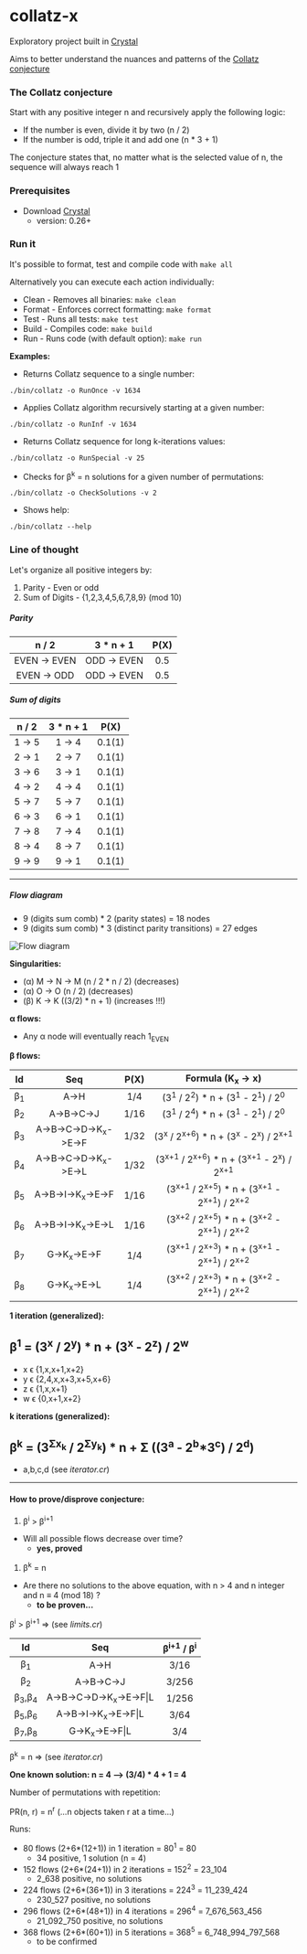 # collatz-x
Exploratory project built in [Crystal](https://crystal-lang.org/)

Aims to better understand the nuances and patterns of the [Collatz conjecture](https://en.wikipedia.org/wiki/Collatz_conjecture)

### The Collatz conjecture
Start with any positive integer n and recursively apply the following logic:
* If the number is even, divide it by two (n / 2)
* If the number is odd, triple it and add one (n * 3 + 1)

The conjecture states that, no matter what is the selected value of n, the sequence will always reach 1

### Prerequisites
* Download [Crystal](https://crystal-lang.org/docs/installation/on_debian_and_ubuntu.html)
  * version: 0.26+

### Run it
It's possible to format, test and compile code with `make all`

Alternatively you can execute each action individually:
* Clean - Removes all binaries: `make clean`
* Format - Enforces correct formatting: `make format`
* Test - Runs all tests: `make test`
* Build - Compiles code: `make build`
* Run - Runs code (with default option): `make run`

**Examples:**

* Returns Collatz sequence to a single number:

`./bin/collatz -o RunOnce -v 1634`

* Applies Collatz algorithm recursively starting at a given number:

`./bin/collatz -o RunInf -v 1634`

* Returns Collatz sequence for long k-iterations values:

`./bin/collatz -o RunSpecial -v 25`

* Checks for &#946;<sup>k</sup> = n solutions for a given number of permutations:

`./bin/collatz -o CheckSolutions -v 2`

* Shows help:

`./bin/collatz --help`

### Line of thought

Let's organize all positive integers by:
1. Parity - Even or odd
1. Sum of Digits - {1,2,3,4,5,6,7,8,9} (mod 10)

##### Parity
|      n / 2    |   3 * n + 1   | P(X) |
|:-------------:|:-------------:|:----:|
| EVEN -> EVEN  | ODD -> EVEN   | 0.5  |
| EVEN -> ODD   | ODD -> EVEN   | 0.5  |

##### Sum of digits
| n / 2   | 3 * n + 1 |  P(X)  |
|:-------:|:---------:|:------:|
| 1 -> 5  |  1 -> 4   | 0.1(1) |
| 2 -> 1  |  2 -> 7   | 0.1(1) |
| 3 -> 6  |  3 -> 1   | 0.1(1) |
| 4 -> 2  |  4 -> 4   | 0.1(1) |
| 5 -> 7  |  5 -> 7   | 0.1(1) |
| 6 -> 3  |  6 -> 1   | 0.1(1) |
| 7 -> 8  |  7 -> 4   | 0.1(1) |
| 8 -> 4  |  8 -> 7   | 0.1(1) |
| 9 -> 9  |  9 -> 1   | 0.1(1) |

---

##### Flow diagram
* 9 (digits sum comb) * 2 (parity states) = 18 nodes
* 9 (digits sum comb) * 3 (distinct parity transitions) = 27 edges

![Flow diagram](img/flow.jpeg "Flow diagram")

**Singularities:**
* (&#945;) M -> N -> M  (n / 2 * n / 2) (decreases)
* (&#945;) O -> O (n / 2) (decreases)
* (&#946;) K -> K ((3/2) * n + 1) (increases !!!)

**&#945; flows:**

* Any &#945; node will eventually reach 1<sub>EVEN</sub>

**&#946; flows:**

| Id    | Seq         | P(X) | Formula (K<sub>x</sub> -> x) |
|:-----:|:-----------:|:----:|:------------:|
|&#946;<sub>1</sub>|A->H         |1/4   | (3<sup>1</sup> / 2<sup>2</sup>) * n + (3<sup>1</sup> - 2<sup>1</sup>) / 2<sup>0</sup> |
|&#946;<sub>2</sub>|A->B->C->J   |1/16  | (3<sup>1</sup> / 2<sup>4</sup>) * n + (3<sup>1</sup> - 2<sup>1</sup>) / 2<sup>0</sup> |
|&#946;<sub>3</sub>|A->B->C->D->K<sub>x</sub>->E->F |1/32| (3<sup>x</sup> / 2<sup>x+6</sup>) * n + (3<sup>x</sup> - 2<sup>x</sup>) / 2<sup>x+1</sup> |
|&#946;<sub>4</sub>|A->B->C->D->K<sub>x</sub>->E->L |1/32| (3<sup>x+1</sup> / 2<sup>x+6</sup>) * n + (3<sup>x+1</sup> - 2<sup>x</sup>) / 2<sup>x+1</sup> |
|&#946;<sub>5</sub>|A->B->I->K<sub>x</sub>->E->F    |1/16| (3<sup>x+1</sup> / 2<sup>x+5</sup>) * n + (3<sup>x+1</sup> - 2<sup>x+1</sup>) / 2<sup>x+2</sup> |
|&#946;<sub>6</sub>|A->B->I->K<sub>x</sub>->E->L    |1/16| (3<sup>x+2</sup> / 2<sup>x+5</sup>) * n + (3<sup>x+2</sup> - 2<sup>x+1</sup>) / 2<sup>x+2</sup> |
|&#946;<sub>7</sub>|G->K<sub>x</sub>->E->F  |1/4   | (3<sup>x+1</sup> / 2<sup>x+3</sup>) * n + (3<sup>x+1</sup> - 2<sup>x+1</sup>) / 2<sup>x+2</sup> |
|&#946;<sub>8</sub>|G->K<sub>x</sub>->E->L  |1/4   | (3<sup>x+2</sup> / 2<sup>x+3</sup>) * n + (3<sup>x+2</sup> - 2<sup>x+1</sup>) / 2<sup>x+2</sup> |

**1 iteration (generalized):**

## &#946;<sup>1</sup> = (3<sup>x</sup> / 2<sup>y</sup>) * n + (3<sup>x</sup> - 2<sup>z</sup>) / 2<sup>w</sup>

* x &#1013; {1,x,x+1,x+2}
* y &#1013; {2,4,x,x+3,x+5,x+6}
* z &#1013; {1,x,x+1}
* w &#1013; {0,x+1,x+2}

**k iterations (generalized):**

## &#946;<sup>k</sup> = (3<sup>&#931;x<sub>k</sub></sup> / 2<sup>&#931;y<sub>k</sub></sup>) * n + &#931; ((3<sup>a</sup> - 2<sup>b</sup>*3<sup>c</sup>) / 2<sup>d</sup>)

* a,b,c,d (see *iterator.cr*)

---

#### How to prove/disprove conjecture:

1. &#946;<sup>i</sup> > &#946;<sup>i+1</sup>
 * Will all possible flows decrease over time?
    * **yes, proved**

1. &#946;<sup>k</sup> = n
 * Are there no solutions to the above equation, with n > 4 and n integer and n &#8801; 4 (mod 18) ?
    * **to be proven...**

&#946;<sup>i</sup> > &#946;<sup>i+1</sup> => (see *limits.cr*)

| Id    | Seq         | &#946;<sup>i+1</sup> / &#946;<sup>i</sup> |
|:-----:|:-----------:|:----:|
|&#946;<sub>1</sub>|A->H         |3/16   |
|&#946;<sub>2</sub>|A->B->C->J   |3/256  |
|&#946;<sub>3</sub>,&#946;<sub>4</sub>|A->B->C->D->K<sub>x</sub>->E->F&#124;L |1/256|
|&#946;<sub>5</sub>,&#946;<sub>6</sub>|A->B->I->K<sub>x</sub>->E->F&#124;L    |3/64|
|&#946;<sub>7</sub>,&#946;<sub>8</sub>|G->K<sub>x</sub>->E->F&#124;L  |3/4|

&#946;<sup>k</sup> = n => (see *iterator.cr*)

**One known solution: n = 4 --> (3/4) * 4 + 1 = 4**

Number of permutations with repetition:

PR(n, r) = n<sup>r</sup> (...n objects taken r at a time...)

Runs:
* 80 flows (2+6*(12+1)) in 1 iteration = 80<sup>1</sup> = 80
  * 34 positive, 1 solution (n = 4)
* 152 flows (2+6*(24+1)) in 2 iterations = 152<sup>2</sup> = 23_104
  * 2_638 positive, no solutions
* 224 flows (2+6*(36+1)) in 3 iterations = 224<sup>3</sup> = 11_239_424
  * 230_527 positive, no solutions
* 296 flows (2+6*(48+1)) in 4 iterations = 296<sup>4</sup> = 7_676_563_456
  * 21_092_750 positive, no solutions
* 368 flows (2+6*(60+1)) in 5 iterations = 368<sup>5</sup> = 6_748_994_797_568
  * to be confirmed
